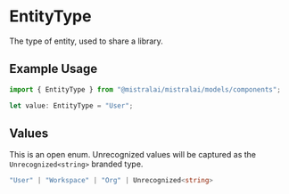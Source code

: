 # EntityType

The type of entity, used to share a library.

## Example Usage

```typescript
import { EntityType } from "@mistralai/mistralai/models/components";

let value: EntityType = "User";
```

## Values

This is an open enum. Unrecognized values will be captured as the `Unrecognized<string>` branded type.

```typescript
"User" | "Workspace" | "Org" | Unrecognized<string>
```